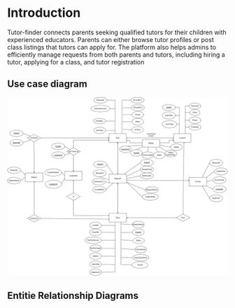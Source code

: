 # Introduction
Tutor-finder connects parents seeking qualified tutors for their children with experienced educators. Parents can either browse tutor profiles or post class listings that tutors can apply for. The platform also helps admins to efficiently manage requests from both parents and tutors, including hiring a tutor, applying for a class, and tutor registration


## Use case diagram

![ERD](./database/ERD.drawio.png "Title")
## Entitie Relationship Diagrams


